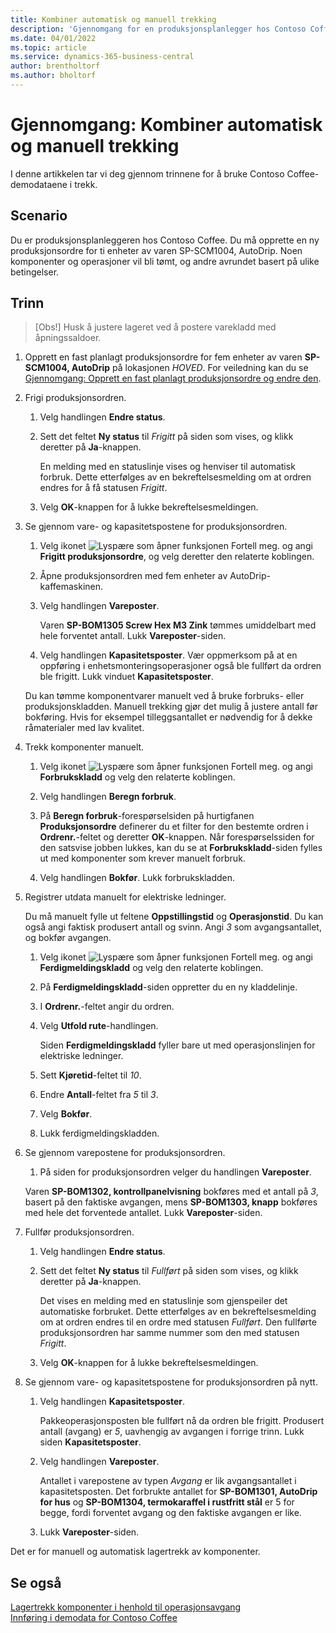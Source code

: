 ```yaml
---
title: Kombiner automatisk og manuell trekking
description: 'Gjennomgang for en produksjonsplanlegger hos Contoso Coffee, som vil kombinere automatisk og manuelt lagertrekk.'
ms.date: 04/01/2022
ms.topic: article
ms.service: dynamics-365-business-central
author: brentholtorf
ms.author: bholtorf
---
```


# Gjennomgang: Kombiner automatisk og manuell trekking

I denne artikkelen tar vi deg gjennom trinnene for å bruke Contoso Coffee-demodataene i trekk.  

## Scenario

Du er produksjonsplanleggeren hos Contoso Coffee. Du må opprette en ny produksjonsordre for ti enheter av varen SP-SCM1004, AutoDrip. Noen komponenter og operasjoner vil bli tømt, og andre avrundet basert på ulike betingelser.

## Trinn

> [Obs!] Husk å justere lageret ved å postere varekladd med åpningssaldoer.

1. Opprett en fast planlagt produksjonsordre for fem enheter av varen **SP-SCM1004, AutoDrip** på lokasjonen *HOVED*. For veiledning kan du se [Gjennomgang: Opprett en fast planlagt produksjonsordre og endre den](create-firm-planned-production-order-change.md).  

2. Frigi produksjonsordren.

    1. Velg handlingen **Endre status**.  

    2. Sett det feltet **Ny status** til *Frigitt* på siden som vises, og klikk deretter på **Ja**-knappen.  

        En melding med en statuslinje vises og henviser til automatisk forbruk. Dette etterfølges av en bekreftelsesmelding om at ordren endres for å få statusen *Frigitt*.  

    3. Velg **OK**-knappen for å lukke bekreftelsesmeldingen.

3. Se gjennom vare- og kapasitetspostene for produksjonsordren.

    1. Velg ikonet ![Lyspære som åpner funksjonen Fortell meg.](../../media/ui-search/search_small.png "Fortell hva du vil gjøre") og angi **Frigitt produksjonsordre**, og velg deretter den relaterte koblingen.  

    2. Åpne produksjonsordren med fem enheter av AutoDrip-kaffemaskinen.  

    3. Velg handlingen **Vareposter**.  

        Varen **SP-BOM1305 Screw Hex M3 Zink** tømmes umiddelbart med hele forventet antall. Lukk **Vareposter**-siden.  

    4. Velg handlingen **Kapasitetsposter**.  Vær oppmerksom på at en oppføring i enhetsmonteringsoperasjoner også ble fullført da ordren ble frigitt. Lukk vinduet **Kapasitetsposter**.

    Du kan tømme komponentvarer manuelt ved å bruke forbruks- eller produksjonskladden. Manuell trekking gjør det mulig å justere antall før bokføring. Hvis for eksempel tilleggsantallet er nødvendig for å dekke råmaterialer med lav kvalitet.
4. Trekk komponenter manuelt.  
    1. Velg ikonet ![Lyspære som åpner funksjonen Fortell meg.](../../media/ui-search/search_small.png "Fortell hva du vil gjøre") og angi **Forbrukskladd** og velg den relaterte koblingen.  

    2. Velg handlingen **Beregn forbruk**.  

    3. På **Beregn forbruk**-forespørselsiden på hurtigfanen **Produksjonsordre** definerer du et filter for den bestemte ordren i **Ordrenr.**-feltet og deretter **OK**-knappen. Når forespørselssiden for den satsvise jobben lukkes, kan du se at **Forbrukskladd**-siden fylles ut med komponenter som krever manuelt forbruk.

    4. Velg handlingen **Bokfør**. Lukk forbrukskladden.

5. Registrer utdata manuelt for elektriske ledninger.  

    Du må manuelt fylle ut feltene **Oppstillingstid** og **Operasjonstid**. Du kan også angi faktisk produsert antall og svinn. Angi *3* som avgangsantallet, og bokfør avgangen.

    1. Velg ikonet ![Lyspære som åpner funksjonen Fortell meg.](../../media/ui-search/search_small.png "Fortell hva du vil gjøre") og angi **Ferdigmeldingskladd** og velg den relaterte koblingen.  

    2. På **Ferdigmeldingskladd**-siden oppretter du en ny kladdelinje.  

    3. I **Ordrenr.**-feltet angir du ordren.  

    4. Velg **Utfold rute**-handlingen.  

        Siden **Ferdigmeldingskladd** fyller bare ut med operasjonslinjen for elektriske ledninger.

    5. Sett **Kjøretid**-feltet til *10*.  

    6. Endre **Antall**-feltet fra *5* til *3*.

    7. Velg **Bokfør**.  
    8. Lukk ferdigmeldingskladden.

6. Se gjennom varepostene for produksjonsordren.

    1. På siden for produksjonsordren velger du handlingen **Vareposter**.  

    Varen **SP-BOM1302, kontrollpanelvisning** bokføres med et antall på *3*, basert på den faktiske avgangen, mens **SP-BOM1303, knapp** bokføres med hele det forventede antallet. Lukk **Vareposter**-siden.

7. Fullfør produksjonsordren.  

    1. Velg handlingen **Endre status**.
    2. Sett det feltet **Ny status** til *Fullført* på siden som vises, og klikk deretter på **Ja**-knappen.  

        Det vises en melding med en statuslinje som gjenspeiler det automatiske forbruket. Dette etterfølges av en bekreftelsesmelding om at ordren endres til en ordre med statusen *Fullført*. Den fullførte produksjonsordren har samme nummer som den med statusen *Frigitt*.
    3. Velg **OK**-knappen for å lukke bekreftelsesmeldingen.

8. Se gjennom vare- og kapasitetspostene for produksjonsordren på nytt.

    1. Velg handlingen **Kapasitetsposter**.  

        Pakkeoperasjonsposten ble fullført nå da ordren ble frigitt. Produsert antall (avgang) er *5*, uavhengig av avgangen i forrige trinn. Lukk siden **Kapasitetsposter**.

    2. Velg handlingen **Vareposter**.  

        Antallet i varepostene av typen *Avgang* er lik avgangsantallet i kapasitetsposten. Det forbrukte antallet for **SP-BOM1301, AutoDrip for hus** og **SP-BOM1304, termokaraffel i rustfritt stål** er 5 for begge, fordi forventet avgang og den faktiske avgangen er like. 

    3. Lukk **Vareposter**-siden.  

Det er for manuell og automatisk lagertrekk av komponenter.

## Se også

[Lagertrekk komponenter i henhold til operasjonsavgang](../../production-how-to-flush-components-according-to-operation-output.md)  
[Innføring i demodata for Contoso Coffee](contoso-coffee-manufacturing-intro.md)  
